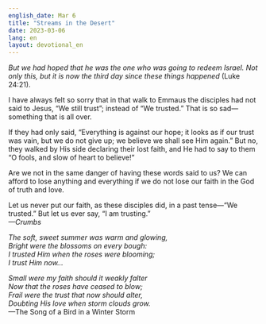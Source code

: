 ```yaml
---
english_date: Mar 6
title: "Streams in the Desert"
date: 2023-03-06
lang: en
layout: devotional_en
---
```





<p><em>But we had hoped that he was the one who was going to redeem Israel. Not only this, but it is now the third day since these things happened</em> (Luke 24:21).

</p>

<p>I have always felt so sorry that in that walk to Emmaus the disciples had not said to Jesus, “We still trust”; instead of “We trusted.” That is so sad—something that is all over.

</p>

<p>If they had only said, “Everything is against our hope; it looks as if our trust was vain, but we do not give up; we believe we shall see Him again.” But no, they walked by His side declaring their lost faith, and He had to say to them “O fools, and slow of heart to believe!”

</p>

<p>Are we not in the same danger of having these words said to us? We can afford to lose anything and everything if we do not lose our faith in the God of truth and love.

</p>

<p>Let us never put our faith, as these disciples did, in a past tense—“We trusted.” But let us ever say, “I am trusting.”<br/> <em>—Crumbs</em>

</p>

<p><em>The soft, sweet summer was warm and glowing,</em><br/> <em>Bright were the blossoms on every bough:</em><br/> <em>I trusted Him when the roses were blooming;</em><br/> <em>I trust Him now…</em>

</p>

<p><em>Small were my faith should it weakly falter </em><br/> <em>Now that the roses have ceased to blow; </em><br/> <em>Frail were the trust that now should alter, </em><br/> <em>Doubting His love when storm clouds grow.</em><br/> —The Song of a Bird in a Winter Storm

</p>

<p></p>